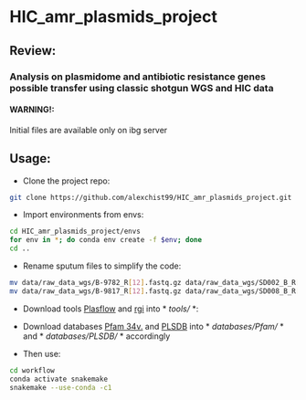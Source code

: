 # HIC_amr_plasmids_project

## Review:
### Analysis on plasmidome and antibiotic resistance genes possible transfer using classic shotgun WGS and HIC data 

#### WARNING!:
Initial files are available only on ibg server 

## Usage:
* Clone the project repo:
```bash
git clone https://github.com/alexchist99/HIC_amr_plasmids_project.git
```
* Import environments from envs:
```bash
cd HIC_amr_plasmids_project/envs
for env in *; do conda env create -f $env; done
cd ..
```
* Rename sputum files to simplify the code:
```bash
mv data/raw_data_wgs/B-9782_R[12].fastq.gz data/raw_data_wgs/SD002_B_R[12].fastq.gz
mv data/raw_data_wgs/B-9817_R[12].fastq.gz data/raw_data_wgs/SD008_B_R[12].fastq.gz
```
* Download tools [Plasflow](https://github.com/smaegol/PlasFlow) and [rgi](https://github.com/arpcard/rgi) into * *tools/* *:
* Download databases [Pfam 34v.](http://ftp.ebi.ac.uk/pub/databases/Pfam/releases/Pfam34.0/Pfam-A.hmm.gz) and [PLSDB](https://ccb-microbe.cs.uni-saarland.de/plsdb) into * *databases/Pfam/* * and * *databases/PLSDB/* * accordingly 

* Then use:
```bash
cd workflow
conda activate snakemake
snakemake --use-conda -c1
```
